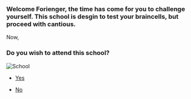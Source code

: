 ### Welcome Forienger, the time has come for you to challenge yourself. This school is desgin to test your braincells, but proceed with cantious.

Now,

### Do you wish to attend this school?

<img src="https://upload.wikimedia.org/wikipedia/commons/c/c5/Lenox_High_School%2C_Lenox_MA.jpg" alt="School">


* [Yes](welcome.md)

* [No](trapped.md)

